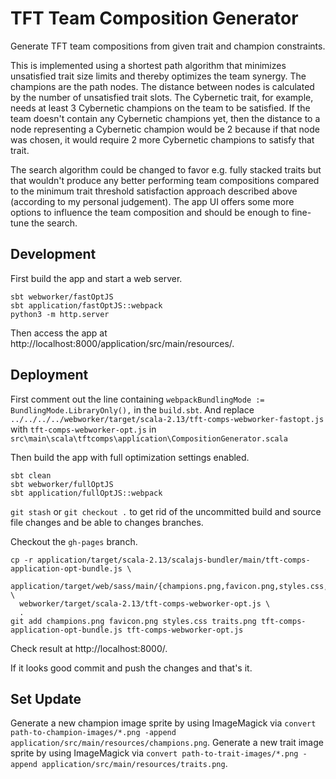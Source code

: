 # TFT Team Composition Generator

Generate TFT team compositions from given trait and champion constraints.

This is implemented using a shortest path algorithm that minimizes unsatisfied trait size limits and thereby optimizes the team synergy.
The champions are the path nodes.
The distance between nodes is calculated by the number of unsatisfied trait slots.
The Cybernetic trait, for example, needs at least 3 Cybernetic champions on the team to be satisfied.
If the team doesn't contain any Cybernetic champions yet, then the distance to a node representing a Cybernetic champion would be 2 because if that node was chosen, it would require 2 more Cybernetic champions to satisfy that trait.

The search algorithm could be changed to favor e.g. fully stacked traits but that wouldn't produce any better performing team compositions compared to the minimum trait threshold satisfaction approach described above (according to my personal judgement).
The app UI offers some more options to influence the team composition and should be enough to fine-tune the search.

 
## Development

First build the app and start a web server.

```shell script
sbt webworker/fastOptJS
sbt application/fastOptJS::webpack
python3 -m http.server
```

Then access the app at http://localhost:8000/application/src/main/resources/.


## Deployment

First comment out the line containing `webpackBundlingMode := BundlingMode.LibraryOnly(),` in the `build.sbt`.
And replace `../../../../webworker/target/scala-2.13/tft-comps-webworker-fastopt.js` with `tft-comps-webworker-opt.js` in `src\main\scala\tftcomps\application\CompositionGenerator.scala`

Then build the app with full optimization settings enabled.

```shell script
sbt clean
sbt webworker/fullOptJS
sbt application/fullOptJS::webpack
```

`git stash` or `git checkout .` to get rid of the uncommitted build and source file changes and be able to changes branches.

Checkout the `gh-pages` branch.

```shell script
cp -r application/target/scala-2.13/scalajs-bundler/main/tft-comps-application-opt-bundle.js \
  application/target/web/sass/main/{champions.png,favicon.png,styles.css,traits.png} \
  webworker/target/scala-2.13/tft-comps-webworker-opt.js \
  .
git add champions.png favicon.png styles.css traits.png tft-comps-application-opt-bundle.js tft-comps-webworker-opt.js
```

Check result at http://localhost:8000/.

If it looks good commit and push the changes and that's it.


## Set Update

Generate a new champion image sprite by using ImageMagick via `convert path-to-champion-images/*.png -append application/src/main/resources/champions.png`.
Generate a new trait image sprite by using ImageMagick via `convert path-to-trait-images/*.png -append application/src/main/resources/traits.png`.

